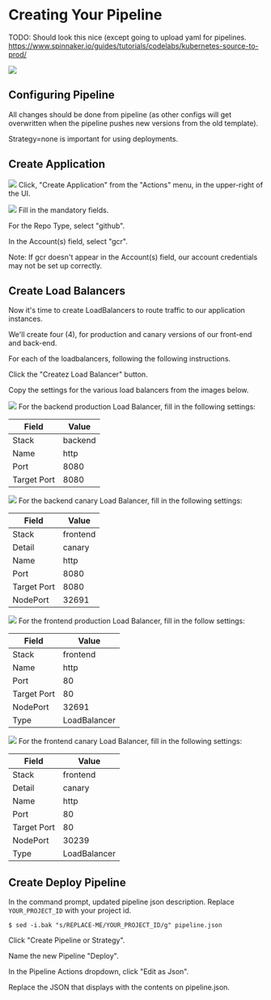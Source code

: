 # Creating Your Pipeline

TODO:  Should look this nice (except going to upload yaml for pipelines.
https://www.spinnaker.io/guides/tutorials/codelabs/kubernetes-source-to-prod/


![](../docs/img/pipeline-overview.png)

## Configuring Pipeline
All changes should be done from pipeline (as other configs will get overwritten when the pipeline pushes new versions from the old template).

Strategy=none is important for using deployments.  

## Create Application

![](../docs/img/ui-create-application.png)
Click, "Create Application" from the "Actions" menu, in the upper-right of the UI.


![](../docs/img/ui-configure-application.png)
Fill in the mandatory fields.

For the Repo Type, select "github".

In the Account(s) field, select "gcr".

Note: If gcr doesn't appear in the Account(s) field, our account credentials may not be set up correctly.  
 

## Create Load Balancers

Now it's time to create LoadBalancers to route traffic to our application instances.

We'll create four (4), for production and canary versions of our front-end and back-end.

For each of the loadbalancers, following the following instructions.

Click the "Createz Load Balancer" button.

Copy the settings for the various load balancers from the images below.

![](../docs/img/lb-be.png)
For the backend production Load Balancer, fill in the following settings:

| Field | Value |
| --- | --- |
| Stack | backend |
| Name | http |
| Port | 8080 |
| Target Port | 8080 |

![](../docs/img/lb-be-c.png)
For the backend canary Load Balancer, fill in the following settings:

| Field | Value |
| --- | --- |
| Stack | frontend |
| Detail | canary |
| Name | http |
| Port | 8080 |
| Target Port | 8080 |
| NodePort | 32691 |


![](../docs/img/lb-fe.png)
For the frontend production Load Balancer, fill in the follow settings:

| Field | Value |
| --- | --- |
| Stack | frontend |
| Name | http |
| Port | 80 |
| Target Port | 80 |
| NodePort | 32691 |
| Type | LoadBalancer |

![](../docs/img/lb-fe-c.png)
For the frontend canary Load Balancer, fill in the following settings:

| Field | Value |
| --- | --- |
| Stack | frontend |
| Detail | canary |
| Name | http |
| Port | 80 |
| Target Port | 80 |
| NodePort | 30239 |
| Type | LoadBalancer | 

## Create Deploy Pipeline

In the command prompt, updated pipeline json description.  Replace ```YOUR_PROJECT_ID``` with your project id.

```shell
$ sed -i.bak "s/REPLACE-ME/YOUR_PROJECT_ID/g" pipeline.json
```

Click "Create Pipeline or Strategy".

Name the new Pipeline "Deploy".

In the Pipeline Actions dropdown, click "Edit as Json".

Replace the JSON that displays with the contents on pipeline.json.


